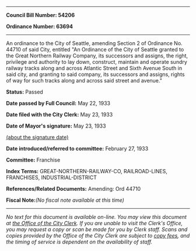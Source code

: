

********

**Council Bill Number: 54206**
   
**Ordinance Number: 63694**
********

 An ordinance to the City of Seattle, amending Section 2 of Ordinance No. 44710 of said City, entitled "An Ordinance of the City of Seattle granted to the Great Northern Railway Company, its successors and assigns, the right, privilege and authority to lay down, construct, maintain and operate sundry railway tracks along and across Atlantic Street and Sixth Avenue South in said city, and granting to said company, its successors and assigns, rights of way for such tracks along and across said street and avenue."

**Status:** Passed
   
**Date passed by Full Council:** May 22, 1933
   
**Date filed with the City Clerk:** May 23, 1933
   
**Date of Mayor's signature:** May 23, 1933
   
[(about the signature date)](/~public/approvaldate.htm)
   
   
   
**Date introduced/referred to committee:** February 27, 1933
   
**Committee:** Franchise
   
   
**Index Terms:** GREAT-NORTHERN-RAILWAY-CO, RAILROAD-LINES, FRANCHISES, INDUSTRIAL-DISTRICT

**References/Related Documents:** Amending: Ord 44710

**Fiscal Note:**_(No fiscal note available at this time)_
********

_No text for this document is available on-line. You may view this document at [the Office of the City Clerk](http://www.seattle.gov/leg/clerk/contactUs.htm). If you are unable to visit the Clerk's Office, you may request a copy or scan be made for you by Clerk staff. Scans and copies provided by the Office of the City Clerk are subject to [copy fees](http://clerk.seattle.gov/~public/clerkfees.htm), and the timing of service is dependent on the availability of staff._

